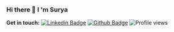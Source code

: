 ### Hi there 👋 I 'm Surya

**Get in touch:**
[![Linkedin Badge](https://img.shields.io/badge/-SuryaTej-blue?style=flat&logo=Linkedin&logoColor=white&link=https://www.linkedin.com/in/yrsurya)](https://www.linkedin.com/in/yrsurya) [![Github Badge](https://img.shields.io/badge/-yrsurya-lightgrey?style=flat&logo=github&logoColor=white&link=https://github.com/yrsurya/)](https://www.github.com/yrsurya/) ![Profile views](https://gpvc.arturio.dev/yrsurya)

<!-- ![universe-frame](https://i.giphy.com/media/J39gurpvL7SHpnTTJB/giphy.webp "Universe Big Bang") -->

<!--
**yrsurya/yrsurya** is a ✨ _special_ ✨ repository because its `README.md` (this file) appears on your GitHub profile.

Here are some ideas to get you started:

- 🔭 I’m currently working on ...
- 🌱 I’m currently learning ...
- 👯 I’m looking to collaborate on ...
- 🤔 I’m looking for help with ...
- 💬 Ask me about ...
- 📫 How to reach me: ...
- 😄 Pronouns: ...
- ⚡ Fun fact: ...
-->

